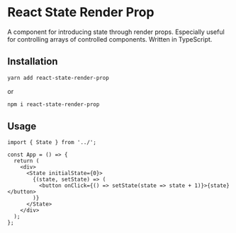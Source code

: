 # React State Render Prop

A component for introducing state through render props. Especially useful for controlling arrays of controlled components. Written in TypeScript.

## Installation

```sh
yarn add react-state-render-prop
```

or

```sh
npm i react-state-render-prop
```

## Usage

```tsx
import { State } from '../';

const App = () => {
  return (
    <div>
      <State initialState={0}>
        {(state, setState) => (
          <button onClick={() => setState(state => state + 1)}>{state}</button>
        )}
      </State>
    </div>
  );
};
```
